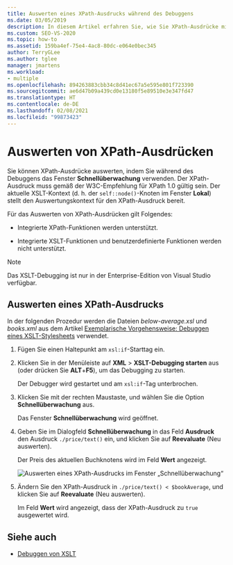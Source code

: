 ```yaml
---
title: Auswerten eines XPath-Ausdrucks während des Debuggens
ms.date: 03/05/2019
description: In diesem Artikel erfahren Sie, wie Sie XPath-Ausdrücke mithilfe des QuickWatch-Fensters während des Debuggens auswerten.
ms.custom: SEO-VS-2020
ms.topic: how-to
ms.assetid: 159ba4ef-75e4-4ac8-80dc-e064e0bec345
author: TerryGLee
ms.author: tglee
manager: jmartens
ms.workload:
- multiple
ms.openlocfilehash: 894263883cbb34c8d41ec67a5e595e801f723390
ms.sourcegitcommit: ae6d47b09a439cd0e13180f5e89510e3e347fd47
ms.translationtype: HT
ms.contentlocale: de-DE
ms.lasthandoff: 02/08/2021
ms.locfileid: "99873423"
---
```

# <a name="evaluate-xpath-expressions"></a>Auswerten von XPath-Ausdrücken

Sie können XPath-Ausdrücke auswerten, indem Sie während des Debuggens das Fenster **Schnellüberwachung** verwenden. Der XPath-Ausdruck muss gemäß der W3C-Empfehlung für XPath 1.0 gültig sein. Der aktuelle XSLT-Kontext (d. h. der `self::node()`-Knoten im Fenster **Lokal**) stellt den Auswertungskontext für den XPath-Ausdruck bereit.

Für das Auswerten von XPath-Ausdrücken gilt Folgendes:

- Integrierte XPath-Funktionen werden unterstützt.

- Integrierte XSLT-Funktionen und benutzerdefinierte Funktionen werden nicht unterstützt.

> [!NOTE]
> Das XSLT-Debugging ist nur in der Enterprise-Edition von Visual Studio verfügbar.

## <a name="evaluate-an-xpath-expression"></a>Auswerten eines XPath-Ausdrucks

In der folgenden Prozedur werden die Dateien *below-average.xsl* und *books.xml* aus dem Artikel [Exemplarische Vorgehensweise: Debuggen eines XSLT-Stylesheets](../xml-tools/walkthrough-debug-an-xslt-style-sheet.md#sample-files) verwendet.

1. Fügen Sie einen Haltepunkt am `xsl:if`-Starttag ein.

2. Klicken Sie in der Menüleiste auf **XML** > **XSLT-Debugging starten** aus (oder drücken Sie **ALT**+**F5**), um das Debugging zu starten.

   Der Debugger wird gestartet und am `xsl:if`-Tag unterbrochen.

3. Klicken Sie mit der rechten Maustaste, und wählen Sie die Option **Schnellüberwachung** aus.

   Das Fenster **Schnellüberwachung** wird geöffnet.

4. Geben Sie im Dialogfeld **Schnellüberwachung** in das Feld **Ausdruck** den Ausdruck `./price/text()` ein, und klicken Sie auf **Reevaluate** (Neu auswerten).

   Der Preis des aktuellen Buchknotens wird im Feld **Wert** angezeigt.

   ![Auswerten eines XPath-Ausdrucks im Fenster „Schnellüberwachung“](media/quickwatch-price.png)

5. Ändern Sie den XPath-Ausdruck in `./price/text() < $bookAverage`, und klicken Sie auf **Reevaluate** (Neu auswerten).

   Im Feld **Wert** wird angezeigt, dass der XPath-Ausdruck zu `true` ausgewertet wird.

## <a name="see-also"></a>Siehe auch

- [Debuggen von XSLT](../xml-tools/debugging-xslt.md)
